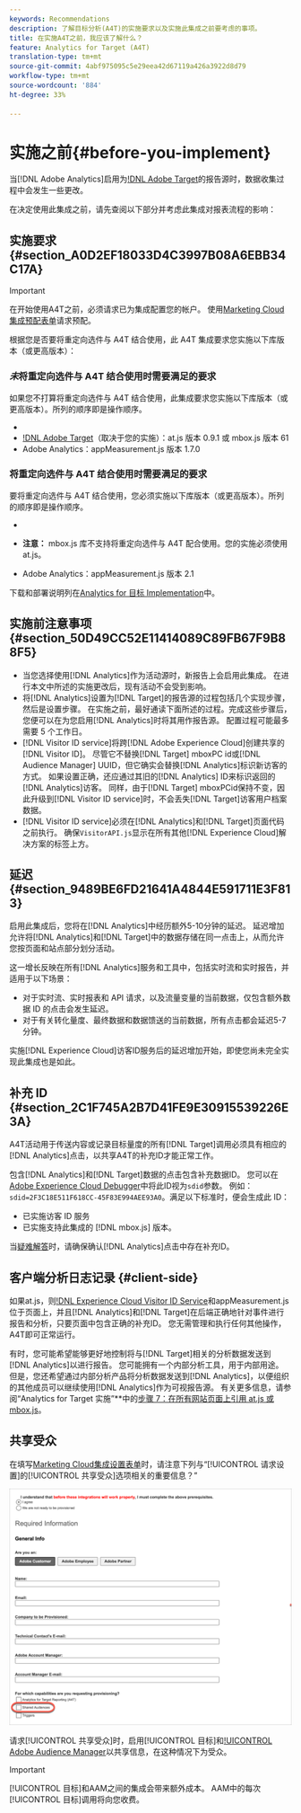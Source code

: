 ```yaml
---
keywords: Recommendations
description: 了解目标分析(A4T)的实施要求以及实施此集成之前要考虑的事项。
title: 在实施A4T之前，我应该了解什么？
feature: Analytics for Target (A4T)
translation-type: tm+mt
source-git-commit: 4abf975095c5e29eea42d67119a426a3922d8d79
workflow-type: tm+mt
source-wordcount: '884'
ht-degree: 33%

---
```



# 实施之前{#before-you-implement}

当[!DNL Adobe Analytics]启用为[!DNL Adobe Target](A4T)的报告源时，数据收集过程中会发生一些更改。

在决定使用此集成之前，请先查阅以下部分并考虑此集成对报表流程的影响：

## 实施要求 {#section_A0D2EF18033D4C3997B08A6EBB34C17A}

>[!IMPORTANT]
>
>在开始使用A4T之前，必须请求已为集成配置您的帐户。 使用[Marketing Cloud集成预配表单](https://www.adobe.com/go/audiences_cn)请求预配。

根据您是否要将重定向选件与 A4T 结合使用，此 A4T 集成要求您实施以下库版本（或更高版本）：

### *未*&#x200B;将重定向选件与 A4T 结合使用时需要满足的要求

如果您不打算将重定向选件与 A4T 结合使用，此集成要求您实施以下库版本（或更高版本）。所列的顺序即是操作顺序。

* [!DNL Experience Cloud Visitor ID Service]:visitorAPI.js版本1.8.0
* [!DNL Adobe Target]（取决于您的实施）：at.js 版本 0.9.1 或 mbox.js 版本 61
* Adobe Analytics：appMeasurement.js 版本 1.7.0

### 将重定向选件与 A4T 结合使用时需要满足的要求

要将重定向选件与 A4T 结合使用，您必须实施以下库版本（或更高版本）。所列的顺序即是操作顺序。

* [!DNL Experience Cloud Visitor ID Service]:visitorAPI.js版本2.3.0
* [!DNL Adobe Target]:at.js版本1.6.2

   **注意：** mbox.js 库不支持将重定向选件与 A4T 配合使用。您的实施必须使用 at.js。

* Adobe Analytics：appMeasurement.js 版本 2.1

下载和部署说明列在[Analytics for 目标 Implementation](/help/c-integrating-target-with-mac/a4t/a4timplementation.md)中。

## 实施前注意事项 {#section_50D49CC52E11414089C89FB67F9B88F5}

* 当您选择使用[!DNL Analytics]作为活动源时，新报告上会启用此集成。 在进行本文中所述的实施更改后，现有活动不会受到影响。
* 将[!DNL Analytics]设置为[!DNL Target]的报告源的过程包括几个实现步骤，然后是设置步骤。 在实施之前，最好通读下面所述的过程。完成这些步骤后，您便可以在为您启用[!DNL Analytics]时将其用作报告源。 配置过程可能最多需要 5 个工作日。
* [!DNL Visitor ID service]将跨[!DNL Adobe Experience Cloud]创建共享的[!DNL Visitor ID]。 尽管它不替换[!DNL Target] mboxPC id或[!DNL Audience Manager] UUID，但它确实会替换[!DNL Analytics]标识新访客的方式。 如果设置正确，还应通过其旧的[!DNL Analytics] ID来标识返回的[!DNL Analytics]访客。 同样，由于[!DNL Target] mboxPCid保持不变，因此升级到[!DNL Visitor ID service]时，不会丢失[!DNL Target]访客用户档案数据。
* [!DNL Visitor ID service]必须在[!DNL Analytics]和[!DNL Target]页面代码之前执行。 确保`VisitorAPI.js`显示在所有其他[!DNL Experience Cloud]解决方案的标签上方。

## 延迟 {#section_9489BE6FD21641A4844E591711E3F813}

启用此集成后，您将在[!DNL Analytics]中经历额外5-10分钟的延迟。 延迟增加允许将[!DNL Analytics]和[!DNL Target]中的数据存储在同一点击上，从而允许您按页面和站点部分划分活动。

这一增长反映在所有[!DNL Analytics]服务和工具中，包括实时流和实时报告，并适用于以下场景：

* 对于实时流、实时报表和 API 请求，以及流量变量的当前数据，仅包含额外数据 ID 的点击会发生延迟。
* 对于有关转化量度、最终数据和数据馈送的当前数据，所有点击都会延迟5-7分钟。

实施[!DNL Experience Cloud]访客ID服务后的延迟增加开始，即使您尚未完全实现此集成也是如此。

## 补充 ID {#section_2C1F745A2B7D41FE9E30915539226E3A}

A4T活动用于传送内容或记录目标量度的所有[!DNL Target]调用必须具有相应的[!DNL Analytics]点击，以共享A4T的补充ID才能正常工作。

包含[!DNL Analytics]和[!DNL Target]数据的点击包含补充数据ID。 您可以在[Adobe Experience Cloud Debugger](https://experienceleague.adobe.com/docs/debugger/using/experience-cloud-debugger.html)中将此ID视为`sdid`参数。 例如：`sdid=2F3C18E511F618CC-45F83E994AEE93A0`。满足以下标准时，便会生成此 ID：

* 已实施访客 ID 服务
* 已实施支持此集成的 [!DNL mbox.js] 版本。

当[疑难解答](/help/c-integrating-target-with-mac/a4t/c-a4t-troubleshooting/a4t-troubleshooting.md)时，请确保确认[!DNL Analytics]点击中存在补充ID。

## 客户端分析日志记录 {#client-side}

如果at.js，则[!DNL Experience Cloud Visitor ID Service]和appMeasurement.js位于页面上，并且[!DNL Analytics]和[!DNL Target]在后端正确地针对事件进行报告和分析，只要页面中包含正确的补充ID。 您无需管理和执行任何其他操作，A4T即可正常运行。

有时，您可能希望能够更好地控制将与[!DNL Target]相关的分析数据发送到[!DNL Analytics]以进行报告。 您可能拥有一个内部分析工具，用于内部用途。 但是，您还希望通过内部分析产品将分析数据发送到[!DNL Analytics]，以便组织的其他成员可以继续使用[!DNL Analytics]作为可视报告源。 有关更多信息，请参阅“Analytics for Target 实施”**&#x200B;中的[步骤 7：在所有网站页面上引用 at.js 或 mbox.js](/help/c-integrating-target-with-mac/a4t/a4timplementation.md#step7)。

## 共享受众

在填写[Marketing Cloud集成设置表单](https://www.adobe.com/go/audiences)时，请注意下列与“[!UICONTROL 请求设置]的[!UICONTROL 共享受众]选项相关的重要信息？”

![申请表](/help/c-integrating-target-with-mac/a4t/assets/request-form.png)

请求[!UICONTROL 共享受众]时，启用[!UICONTROL 目标]和[!UICONTROL Adobe Audience Manager](AAM)以共享信息，在这种情况下为受众。

>[!IMPORTANT]
>
>[!UICONTROL 目标]和AAM之间的集成会带来额外成本。 AAM中的每次[!UICONTROL 目标]调用将向您收费。
